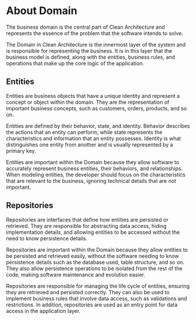 # About Domain

The business domain is the central part of Clean Architecture and represents the essence of the problem that the software intends to solve.

The Domain in Clean Architecture is the innermost layer of the system and is responsible for representing the business. It is in this layer that the business model is defined, along with the entities, business rules, and operations that make up the core logic of the application.

## Entities

Entities are business objects that have a unique identity and represent a concept or object within the domain. They are the representation of important business concepts, such as customers, orders, products, and so on.

Entities are defined by their behavior, state, and identity. Behavior describes the actions that an entity can perform, while state represents the characteristics and information that an entity possesses. Identity is what distinguishes one entity from another and is usually represented by a primary key.

Entities are important within the Domain because they allow software to accurately represent business entities, their behaviors, and relationships. When modeling entities, the developer should focus on the characteristics that are relevant to the business, ignoring technical details that are not important.

## Repositories

Repositories are interfaces that define how entities are persisted or retrieved. They are responsible for abstracting data access, hiding implementation details, and allowing entities to be accessed without the need to know persistence details.

Repositories are important within the Domain because they allow entities to be persisted and retrieved easily, without the software needing to know persistence details such as the database used, table structure, and so on. They also allow persistence operations to be isolated from the rest of the code, making software maintenance and evolution easier.

Repositories are responsible for managing the life cycle of entities, ensuring they are retrieved and persisted correctly. They can also be used to implement business rules that involve data access, such as validations and restrictions. In addition, repositories are used as an entry point for data access in the application layer.
